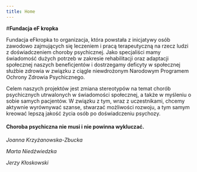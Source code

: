```yaml
---
title: Home
---
```


#**Fundacja eF kropka**

Fundacja eFkropka to organizacja, która powstała z inicjatywy osób zawodowo zajmujących się leczeniem i pracą terapeutyczną na rzecz ludzi z doświadczeniem choroby psychicznej. Jako specjaliści mamy świadomość dużych potrzeb w zakresie rehabilitacji oraz adaptacji społecznej naszych beneficjentów i dostrzegamy deficyty w społecznej służbie zdrowia w związku z ciągle niewdrożonym Narodowym Programem Ochrony Zdrowia Psychicznego.

Celem naszych projektów jest zmiana stereotypów na temat chorób psychicznych utrwalonych w świadomości społecznej, a także w myśleniu o sobie samych pacjentów. W związku z tym, wraz z uczestnikami, chcemy aktywnie wyrównywać szanse, stwarzać możliwości rozwoju, a tym samym kreować lepszą jakość życia osób po doświadczeniu psychozy.
####  Choroba psychiczna nie musi i nie powinna wykluczać.

_Joanna Krzyżanowska-Zbucka_

_Marta Niedźwiedzka_

_Jerzy Kłoskowski_